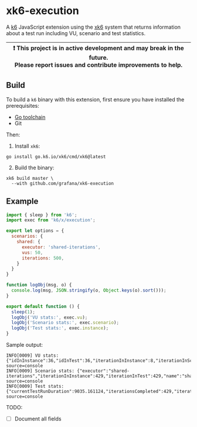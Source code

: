 # xk6-execution

A [k6](https://github.com/grafana/k6) JavaScript extension using the
[xk6](https://github.com/grafana/xk6) system that returns information about a
test run including VU, scenario and test statistics.

| :exclamation: This project is in active development and may break in the future.<br>Please report issues and contribute improvements to help. |
|------|


## Build

To build a `k6` binary with this extension, first ensure you have installed the prerequisites:

- [Go toolchain](https://go101.org/article/go-toolchain.html)
- Git

Then:

1. Install `xk6`:
  ```shell
  go install go.k6.io/xk6/cmd/xk6@latest
  ```

2. Build the binary:
  ```shell
  xk6 build master \
    --with github.com/grafana/xk6-execution
  ```


## Example

```javascript
import { sleep } from 'k6';
import exec from 'k6/x/execution';

export let options = {
  scenarios: {
    shared: {
      executor: 'shared-iterations',
      vus: 50,
      iterations: 500,
    }
  }
}

function logObj(msg, o) {
  console.log(msg, JSON.stringify(o, Object.keys(o).sort()));
}

export default function () {
  sleep(1);
  logObj('VU stats:', exec.vu);
  logObj('Scenario stats:', exec.scenario);
  logObj('Test stats:', exec.instance);
}
```

Sample output:

```shell
INFO[0009] VU stats: {"idInInstance":36,"idInTest":36,"iterationInInstance":8,"iterationInScenario":8}  source=console
INFO[0009] Scenario stats: {"executor":"shared-iterations","iterationInInstance":429,"iterationInTest":429,"name":"shared","progress":0.858,"startTime":1624262301.1202478}  source=console
INFO[0009] Test stats: {"currentTestRunDuration":9035.161124,"iterationsCompleted":429,"iterationsInterrupted":0,"vusActive":50,"vusInitialized":50}  source=console
```


TODO:
- [ ] Document all fields
